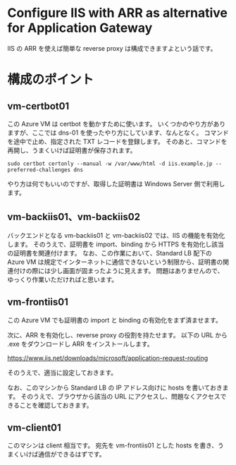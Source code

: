 # Configure IIS with ARR as alternative for Application Gateway

IIS の ARR を使えば簡単な reverse proxy は構成できますよという話です。

# 構成のポイント

## vm-certbot01

この Azure VM は certbot を動かすために使います。
いくつかのやり方がありますが、ここでは dns-01 を使ったやり方にしています、なんとなく。
コマンドを途中で止め、指定された TXT レコードを登録します。
そのあと、コマンドを再開し、うまくいけば証明書が保存されます。

```
sudo certbot certonly --manual -w /var/www/html -d iis.example.jp --preferred-challenges dns
```

やり方は何でもいいのですが、取得した証明書は Windows Server 側で利用します。

## vm-backiis01、vm-backiis02

バックエンドとなる vm-backiis01 と vm-backiis02 では、IIS の機能を有効化します。
そのうえで、証明書を import、binding から HTTPS を有効化し該当の証明書を関連付けます。
なお、この作業において、Standard LB 配下の Azure VM は規定でインターネットに通信できないという制限から、証明書の関連付けの際には少し画面が固まったように見えます。
問題はありませんので、ゆっくり作業いただければと思います。

## vm-frontiis01

この Azure VM でも証明書の import と binding の有効化をまず済ませます。

次に、ARR を有効化し、reverse proxy の役割を持たせます。
以下の URL から .exe をダウンロードし ARR をインストールします。

https://www.iis.net/downloads/microsoft/application-request-routing

そのうえで、適当に設定しておきます。

なお、このマシンから Standard LB の IP アドレス向けに hosts を書いておきます。
そのうえで、ブラウザから該当の URL にアクセスし、問題なくアクセスできることを確認しておきます。

## vm-client01

このマシンは client 相当です。
宛先を vm-frontiis01 とした hosts を書き、うまくいけば通信ができるはずです。
